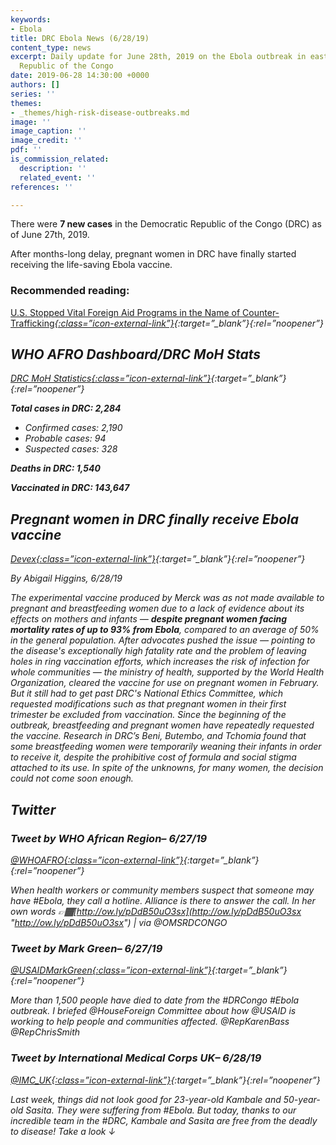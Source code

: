 ```yaml
---
keywords:
- Ebola
title: DRC Ebola News (6/28/19)
content_type: news
excerpt: Daily update for June 28th, 2019 on the Ebola outbreak in eastern Democratic
  Republic of the Congo
date: 2019-06-28 14:30:00 +0000
authors: []
series: ''
themes:
- _themes/high-risk-disease-outbreaks.md
image: ''
image_caption: ''
image_credit: ''
pdf: ''
is_commission_related:
  description: ''
  related_event: ''
references: ''

---
```

There were **7 new cases** in the Democratic Republic of the Congo (DRC) as of June 27th, 2019.

After months-long delay, pregnant women in DRC have finally started receiving the life-saving Ebola vaccine.

### Recommended reading:

[U.S. Stopped Vital Foreign Aid Programs in the Name of Counter-Trafficking<i/>{:class=”icon-external-link”}](https://foreignpolicy.com/2019/06/26/us-stopped-vital-foreign-aid-programs-in-name-of-counter-trafficking-trafficking-in-persons-report-aid-development-programs-humanitarian-organizations/?utm_source=PostUp&utm_medium=email&utm_campaign=13886&utm_term=Editor#39;s%20Picks%20OC){:target=”_blank”}{:rel=”noopener”}

## WHO AFRO Dashboard/DRC MoH Stats

[DRC MoH Statistics<i/>{:class=”icon-external-link”}](https://translate.googleusercontent.com/translate_c?depth=1&langpair=auto%7Cen&rurl=translate.google.com&sp=nmt4&u=https://us13.campaign-archive.com/%3Fu%3D89e5755d2cca4840b1af93176%26id%3D8f489419cc&xid=17259,15700019,15700186,15700190,15700256,15700259,15700262&usg=ALkJrhgwEgszPrWCP2TAeq3rkxZA_DWuKg){:target=”_blank”}{:rel=”noopener”}

**Total cases in DRC: 2,284**

* Confirmed cases: 2,190
* Probable cases: 94
* Suspected cases: 328

**Deaths in DRC: 1,540**

**Vaccinated in DRC: 143,647**

## Pregnant women in DRC finally receive Ebola vaccine

[Devex<i/>{:class=”icon-external-link”}](https://www.devex.com/news/pregnant-women-in-drc-finally-receive-ebola-vaccine-95204){:target=”_blank”}{:rel=”noopener”}

_By Abigail Higgins, 6/28/19_

The experimental vaccine produced by Merck was as not made available to pregnant and breastfeeding women due to a lack of evidence about its effects on mothers and infants — **despite pregnant women facing mortality rates of up to 93% from Ebola**, compared to an average of 50% in the general population. After advocates pushed the issue — pointing to the disease's exceptionally high fatality rate and the problem of leaving holes in ring vaccination efforts, which increases the risk of infection for whole communities — the ministry of health, supported by the World Health Organization, cleared the vaccine for use on pregnant women in February. But it still had to get past DRC's National Ethics Committee, which requested modifications such as that pregnant women in their first trimester be excluded from vaccination. Since the beginning of the outbreak, breastfeeding and pregnant women have repeatedly requested the vaccine. Research in DRC’s Beni, Butembo, and Tchomia found that some breastfeeding women were temporarily weaning their infants in order to receive it, despite the prohibitive cost of formula and social stigma attached to its use. In spite of the unknowns, for many women, the decision could not come soon enough.

## Twitter

### Tweet by WHO African Region– 6/27/19

[@WHOAFRO<i/>{:class=”icon-external-link”}](https://twitter.com/WHOAFRO/status/1144191219083427841){:target=”_blank”}{:rel=”noopener”}

When health workers or community members suspect that someone may have #Ebola, they call a hotline. Alliance is there to answer the call. In her own words 👉🏾[http://ow.ly/pDdB50uO3sx](http://ow.ly/pDdB50uO3sx "http://ow.ly/pDdB50uO3sx") | via @OMSRDCONGO

### Tweet by Mark Green– 6/27/19

[@USAIDMarkGreen<i/>{:class=”icon-external-link”}](https://twitter.com/USAIDMarkGreen/status/1144257612579516418){:target=”_blank”}{:rel=”noopener”}

More than 1,500 people have died to date from the #DRCongo #Ebola outbreak. I briefed @HouseForeign Committee about how @USAID is working to help people and communities affected. @RepKarenBass @RepChrisSmith

### Tweet by International Medical Corps UK– 6/28/19

[@IMC_UK<i/>{:class=”icon-external-link”}](https://twitter.com/IMC_UK/status/1144591527907418112){:target=”_blank”}{:rel=”noopener”}

Last week, things did not look good for 23-year-old Kambale and 50-year-old Sasita. They were suffering from #Ebola. But today, thanks to our incredible team in the #DRC, Kambale and Sasita are free from the deadly to disease! Take a look ↓